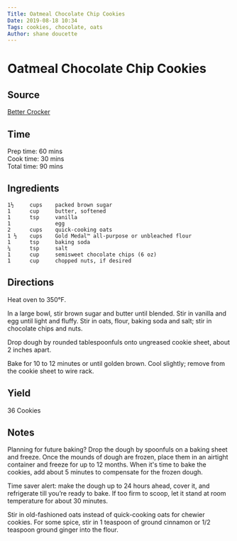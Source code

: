 ```yaml
---
Title: Oatmeal Chocolate Chip Cookies
Date: 2019-08-18 10:34  
Tags: cookies, chocolate, oats
Author: shane doucette  
---
```


# Oatmeal Chocolate Chip Cookies

## Source
[Better Crocker](https://www.bettycrocker.com/recipes/oatmeal-chocolate-chip-cookies/48acadc3-f7e1-46b5-bb33-33bee95f6cf7)

## Time
Prep time: 60 mins  
Cook time: 30 mins  
Total time: 90 mins  

## Ingredients
~~~~
1½     cups    packed brown sugar
1      cup     butter, softened
1      tsp     vanilla
1              egg
2      cups    quick-cooking oats
1 ½    cups    Gold Medal™ all-purpose or unbleached flour
1      tsp     baking soda
¼      tsp     salt
1      cup     semisweet chocolate chips (6 oz)
1      cup     chopped nuts, if desired 
~~~~

## Directions
Heat oven to 350°F. 

In a large bowl, stir brown sugar and butter until blended. Stir in vanilla and egg until light and fluffy. Stir in oats, flour, baking soda and salt; stir in chocolate chips and nuts.

Drop dough by rounded tablespoonfuls onto ungreased cookie sheet, about 2 inches apart.

Bake for 10 to 12 minutes or until golden brown. Cool slightly; remove from the cookie sheet to wire rack.

## Yield
36 Cookies

## Notes
Planning for future baking? Drop the dough by spoonfuls on a baking sheet and freeze. Once the mounds of dough are frozen, place them in an airtight container and freeze for up to 12 months. When it's time to bake the cookies, add about 5 minutes to compensate for the frozen dough.

Time saver alert: make the dough up to 24 hours ahead, cover it, and refrigerate till you’re ready to bake. If too firm to scoop, let it stand at room temperature for about 30 minutes.

Stir in old-fashioned oats instead of quick-cooking oats for chewier cookies. For some spice, stir in 1 teaspoon of ground cinnamon or 1/2 teaspoon ground ginger into the flour.


